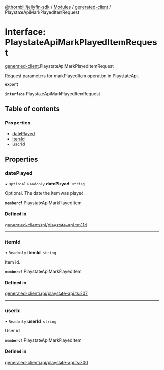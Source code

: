 [@thornbill/jellyfin-sdk](../README.md) / [Modules](../modules.md) / [generated-client](../modules/generated_client.md) / PlaystateApiMarkPlayedItemRequest

# Interface: PlaystateApiMarkPlayedItemRequest

[generated-client](../modules/generated_client.md).PlaystateApiMarkPlayedItemRequest

Request parameters for markPlayedItem operation in PlaystateApi.

**`export`**

**`interface`** PlaystateApiMarkPlayedItemRequest

## Table of contents

### Properties

- [datePlayed](generated_client.PlaystateApiMarkPlayedItemRequest.md#dateplayed)
- [itemId](generated_client.PlaystateApiMarkPlayedItemRequest.md#itemid)
- [userId](generated_client.PlaystateApiMarkPlayedItemRequest.md#userid)

## Properties

### datePlayed

• `Optional` `Readonly` **datePlayed**: `string`

Optional. The date the item was played.

**`memberof`** PlaystateApiMarkPlayedItem

#### Defined in

[generated-client/api/playstate-api.ts:814](https://github.com/jellyfin/jellyfin-sdk-typescript/blob/fa599ae/src/generated-client/api/playstate-api.ts#L814)

___

### itemId

• `Readonly` **itemId**: `string`

Item id.

**`memberof`** PlaystateApiMarkPlayedItem

#### Defined in

[generated-client/api/playstate-api.ts:807](https://github.com/jellyfin/jellyfin-sdk-typescript/blob/fa599ae/src/generated-client/api/playstate-api.ts#L807)

___

### userId

• `Readonly` **userId**: `string`

User id.

**`memberof`** PlaystateApiMarkPlayedItem

#### Defined in

[generated-client/api/playstate-api.ts:800](https://github.com/jellyfin/jellyfin-sdk-typescript/blob/fa599ae/src/generated-client/api/playstate-api.ts#L800)
